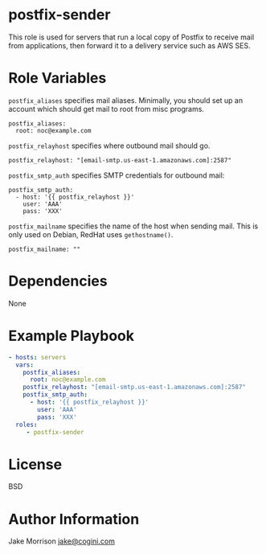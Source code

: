 # postfix-sender

This role is used for servers that run a local copy of Postfix to receive mail
from applications, then forward it to a delivery service such as AWS SES.

# Role Variables

`postfix_aliases` specifies mail aliases. Minimally, you should set up
an account which should get mail to root from misc programs.

    postfix_aliases:
      root: noc@example.com

`postfix_relayhost` specifies where outbound mail should go.

    postfix_relayhost: "[email-smtp.us-east-1.amazonaws.com]:2587"

`postfix_smtp_auth` specifies SMTP credentials for outbound mail:

    postfix_smtp_auth:
      - host: '{{ postfix_relayhost }}'
        user: 'AAA'
        pass: 'XXX'

`postfix_mailname` specifies the name of the host when sending mail.
This is only used on Debian, RedHat uses `gethostname()`.

    postfix_mailname: ""

# Dependencies

None

# Example Playbook

```yaml
- hosts: servers
  vars:
    postfix_aliases:
      root: noc@example.com
    postfix_relayhost: "[email-smtp.us-east-1.amazonaws.com]:2587"
    postfix_smtp_auth:
      - host: '{{ postfix_relayhost }}'
        user: 'AAA'
        pass: 'XXX'
  roles:
     - postfix-sender
 ```

# License

BSD

# Author Information

Jake Morrison <jake@cogini.com>
